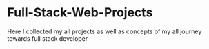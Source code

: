 # Full-Stack-Web-Projects
Here I collected my all projects as well as concepts of my all journey towards full stack developer

